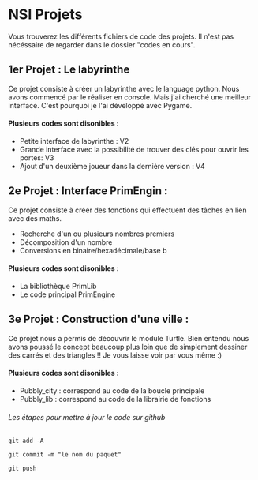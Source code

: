 # NSI Projets
Vous trouverez les différents fichiers de code des projets. 
Il n'est pas nécéssaire de regarder dans le dossier "codes en cours".

## 1er Projet : Le labyrinthe 
Ce projet consiste à créer un labyrinthe avec le language python. 
Nous avons commencé par le réaliser en console. Mais j'ai cherché une meilleur interface. 
C'est pourquoi je l'ai développé avec Pygame. 

#### Plusieurs codes sont disonibles :
- Petite interface de labyrinthe : V2
- Grande interface avec la possibilité de trouver des clés pour ouvrir les portes: V3
- Ajout d'un deuxième joueur dans la dernière version : V4

## 2e Projet : Interface PrimEngin : 
Ce projet consiste à créer des fonctions qui effectuent des tâches en lien avec des maths. 
- Recherche d'un ou plusieurs nombres premiers
- Décomposition d'un nombre
- Conversions en binaire/hexadécimale/base b

#### Plusieurs codes sont disonibles :
- La bibliothèque PrimLib
- Le code principal PrimEngine

## 3e Projet : Construction d'une ville : 
Ce projet nous a permis de découvrir le module Turtle. 
Bien entendu nous avons poussé le concept beaucoup plus loin que de simplement dessiner des carrés et des triangles !!
Je vous laisse voir par vous même :)

#### Plusieurs codes sont disonibles : 
- Pubbly_city : correspond au code de la boucle principale
- Pubbly_lib : correspond au code de la librairie de fonctions



###### Les étapes pour mettre à jour le code sur github
```git add -A```

```git commit -m "le nom du paquet"```

```git push```

